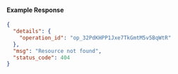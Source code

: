 <!-- Code generated for API Clients. DO NOT EDIT. -->

#### Example Response

```json
{
  "details": {
    "operation_id": "op_32PdKHPP1Jxe7TkGmtM5v5BqWtR"
  },
  "msg": "Resource not found",
  "status_code": 404
}
```
